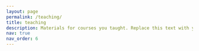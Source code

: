 ```yaml
---
layout: page
permalink: /teaching/
title: teaching
description: Materials for courses you taught. Replace this text with your description.
nav: true
nav_order: 6
---
```


<script>window.location.href="https://jackbergus.github.io/teaching/"</script>
